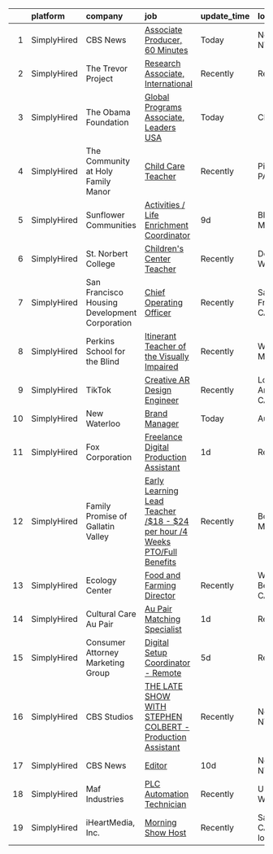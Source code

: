 

|    | platform    | company                                       | job                                                                                                                                                                                         | update_time   | location                   |
|---:|:------------|:----------------------------------------------|:--------------------------------------------------------------------------------------------------------------------------------------------------------------------------------------------|:--------------|:---------------------------|
|  1 | SimplyHired | CBS News                                      | [Associate Producer, 60 Minutes](https://www.simplyhired.com/job/uBhGlt7ccCTqAQtG8dmeaskn32iSOGRw7MFJ9mEVZFA43cVFpJLiHA?q=creative+programming)                                             | Today         | New York, NY               |
|  2 | SimplyHired | The Trevor Project                            | [Research Associate, International](https://www.simplyhired.com/job/Ci1FY0O8OM8OQ-S5u7ezpF214C2Vz8UfpXG1LW-USW4ogGC1xOzQHA?q=creative+programming)                                          | Recently      | Remote                     |
|  3 | SimplyHired | The Obama Foundation                          | [Global Programs Associate, Leaders USA](https://www.simplyhired.com/job/fZW67Q9_5KoGJJzmQPXWozFOVIluqb3r51gmFFWNbrtpEkfhGH3cNg?q=creative+programming)                                     | Today         | Chicago, IL                |
|  4 | SimplyHired | The Community at Holy Family Manor            | [Child Care Teacher](https://www.simplyhired.com/job/AOKgnwsnUKzxzUfYVXB8mgrc3aVcac8tBsHuHQiPz2q84Jdsf_IX_Q?q=creative+programming)                                                         | Recently      | Pittsburgh, PA             |
|  5 | SimplyHired | Sunflower Communities                         | [Activities / Life Enrichment Coordinator](https://www.simplyhired.com/job/Jy2Cu-6JyRABVFEQhsiDQaETpZXlxppyV3hLaaGOisfpmkLXJLSSng?q=creative+programming)                                   | 9d            | Blue Earth, MN             |
|  6 | SimplyHired | St. Norbert College                           | [Children's Center Teacher](https://www.simplyhired.com/job/btdNBvFIOEYpDwQn5arsAre79TT2LRs96ag7s4t9GsLbxSY6hHw6Eg?q=creative+programming)                                                  | Recently      | De Pere, WI                |
|  7 | SimplyHired | San Francisco Housing Development Corporation | [Chief Operating Officer](https://www.simplyhired.com/job/Ly3zT28_PsEAC1SSfev_YxHdvI4RSjz-YonVRu2sOpBaJ6EhuoMh6g?q=creative+programming)                                                    | Recently      | San Francisco, CA          |
|  8 | SimplyHired | Perkins School for the Blind                  | [Itinerant Teacher of the Visually Impaired](https://www.simplyhired.com/job/788ablg0AuYha4gFqYAs1lnf7RWsJoVot1dsa7XsiUmdR0U3KnNWBg?q=creative+programming)                                 | Recently      | Watertown, MA              |
|  9 | SimplyHired | TikTok                                        | [Creative AR Design Engineer](https://www.simplyhired.com/job/3EK8gbHaqADSwfseIczDO7DXJj-blJnxHwi61sb1JKBgcRfM25amtQ?q=creative+programming)                                                | Recently      | Los Angeles, CA            |
| 10 | SimplyHired | New Waterloo                                  | [Brand Manager](https://www.simplyhired.com/job/dUMRcVj47Mglgi2Ceu0tM99ZhYDuB5zBNtqDo7lORHQjMCuZfkPoZw?q=creative+programming)                                                              | Today         | Austin, TX                 |
| 11 | SimplyHired | Fox Corporation                               | [Freelance Digital Production Assistant](https://www.simplyhired.com/job/4QDKgqwnpI_eanHC3DFVN5ssql3kiRvIzNEDKMV6CPHGy3eoEdUYRQ?q=creative+programming)                                     | 1d            | Remote                     |
| 12 | SimplyHired | Family Promise of Gallatin Valley             | [Early Learning Lead Teacher /$18 - $24 per hour /4 Weeks PTO/Full Benefits](https://www.simplyhired.com/job/L_INiHBQ716AwzPopqHLhcAcjowDRxc5abikrCfHvCY5uM72Y2S_dQ?q=creative+programming) | Recently      | Bozeman, MT                |
| 13 | SimplyHired | Ecology Center                                | [Food and Farming Director](https://www.simplyhired.com/job/HP5QNTAMCvFikmtDfXcdEQfJZUru42JrMETYZMUxyTaYJorh2zp-FA?q=creative+programming)                                                  | Recently      | West Berkeley, CA          |
| 14 | SimplyHired | Cultural Care Au Pair                         | [Au Pair Matching Specialist](https://www.simplyhired.com/job/BcOhNn5t8NOwQm634VliM9BGNkETEoVUqIY_T80J1YPLYwa_WUGj3Q?q=creative+programming)                                                | 1d            | Remote                     |
| 15 | SimplyHired | Consumer Attorney Marketing Group             | [Digital Setup Coordinator - Remote](https://www.simplyhired.com/job/1HHl-jtmRJs6bduD7dsNiqxcRwSpZr41QrnIR9X-sbNaa592dJTDDw?q=creative+programming)                                         | 5d            | Remote                     |
| 16 | SimplyHired | CBS Studios                                   | [THE LATE SHOW WITH STEPHEN COLBERT - Production Assistant](https://www.simplyhired.com/job/n8XsCvYIJJ9nluXJBTGJDUTiYPF1bahm8upwULzifyM9bhkJatPd-g?q=creative+programming)                  | Recently      | New York, NY               |
| 17 | SimplyHired | CBS News                                      | [Editor](https://www.simplyhired.com/job/HNu77zlWpzc4BSEZsKWaFMpYBG-mxtDoSMffWKqIfsvtSBqtpF_N1w?q=creative+programming)                                                                     | 10d           | New York, NY               |
| 18 | SimplyHired | Maf Industries                                | [PLC Automation Technician](https://www.simplyhired.com/job/LOLpcy-E3ac4GthNms29tUOqseje7V99rUVRcjrLOCmAMnyFepMMtg?q=creative+programming)                                                  | Recently      | Union Gap, WA              |
| 19 | SimplyHired | iHeartMedia, Inc.                             | [Morning Show Host](https://www.simplyhired.com/job/mrUKZhgPeNE7_cZRSrW6QIjyDZP8QdB0fmuyztaommr-O5cdaxVz6A?q=creative+programming)                                                          | Recently      | San Diego, CA +3 locations |
